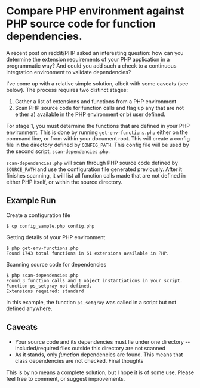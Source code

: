 # Compare PHP environment against PHP source code for function dependencies.

A recent post on reddit/PHP asked an interesting question: how can you determine the extension requirements of your PHP application in a programmatic way? And could you add such a check to a continuous integration environment to validate dependencies?

I've come up with a relative simple solution, albeit with some caveats (see below). The process requires two distinct stages:

1. Gather a list of extensions and functions from a PHP environment
2. Scan PHP source code for function calls and flag up any that are not either a) available in the PHP environment or b) user defined.

For stage 1, you must determine the functions that are defined in your PHP environment. This is done by running `get-env-functions.php` either on the command line, or from within your document root. This will create a config file in the directory defined by `CONFIG_PATH`. This config file will be used by the second script, `scan-dependencies.php`.

`scan-dependencies.php` will scan through PHP source code defined by `SOURCE_PATH` and use the configuration file generated previously. After it finishes scanning, it will list all function calls made that are not defined in either PHP itself, or within the source directory.

## Example Run

Create a configuration file

	$ cp config_sample.php config.php

Getting details of your PHP environment

	$ php get-env-functions.php 
	Found 1743 total functions in 61 extensions available in PHP.
	
Scanning source code for dependencies

	$ php scan-dependencies.php 
	Found 3 function calls and 1 object instantiations in your script.
	Function ps_setgray not defined.
	Extensions required: standard 

In this example, the function `ps_setgray` was called in a script but not defined anywhere.

## Caveats

* Your source code and its dependencies must lie under one directory -- included/required files outside this directory are not scanned
* As it stands, only _function_ dependencies are found. This means that class dependencies are not checked.
Final thoughts

This is by no means a complete solution, but I hope it is of some use. Please feel free to comment, or suggest improvements.
